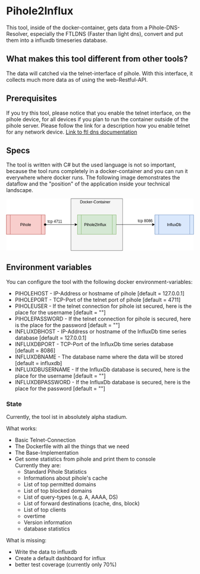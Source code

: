 # Pihole2Influx
This tool, inside of the docker-container, gets data from a Pihole-DNS-Resolver, especially the FTLDNS (Faster than light dns), convert and put them into a influxdb timeseries database.

## What makes this tool different from other tools? 
The data will catched via the telnet-interface of pihole. 
With this interface, it collects much more data as of using the web-Restful-API.

## Prerequisites
If you try this tool, please notice that you enable the telnet interface, on the pihole device, for all devices if you plan to run the container outside of the pihole server.
Please follow the link for a description how you enable telnet for any network device.
<a href="https://docs.pi-hole.net/ftldns/configfile/#socket_listening" target="blank">Link to ftl dns documentation</a>

## Specs
The tool is written with C# but the used language is not so important, because the tool runs completely in a docker-container and you can run it everywhere where docker runs.
The following image demonstrates the dataflow and the "position" of the application inside your technical landscape.

<img src="./working_dataflow.png"  alt="current dataflow"/>

## Environment variables
You can configure the tool with the following docker environment-variables:
- PIHOLEHOST - IP-Address or hostname of pihole [default = 127.0.0.1] 
- PIHOLEPORT - TCP-Port of the telnet port of pihole [default = 4711]
- PIHOLEUSER - If the telnet connection for pihole ist secured, here is the place for the username [default = ""]
- PIHOLEPASSWORD - If the telnet connection for pihole is secured, here is the place for the password [default = ""]
- INFLUXDBHOST - IP-Address or hostname of the InfluxDb time series database [default = 127.0.0.1]
- INFLUXDBPORT - TCP-Port of the InfluxDb time series database [default = 8086]
- INFLUXDBNAME - The database name where the data will be stored [default = influxdb]
- INFLUXDBUSERNAME - If the InfluxDb database is secured, here is the place for the username [default = ""]
- INFLUXDBPASSWORD - If the InfluxDb database is secured, here is the place for the password [default = ""]

### State
Currently, the tool ist in absolutely alpha stadium.

What works:
<ul>
<li>Basic Telnet-Connection</li>
<li>The Dockerfile with all the things that we need</li>
<li>The Base-Implementation</li>
<li>Get some statistics from pihole and print them to console<br />
Currently they are:
<ul>
<li>Standard Pihole Statistics</li>
<li>Informations about pihole's cache</li>
<li>List of top permitted domains</li>
<li>List of top blocked domains</li>
<li>List of query-types (e.g. A, AAAA, DS)</li>
<li>List of forward destinations (cache, dns, block)</li>
<li>List of top clients</li>
<li>overtime</li>
<li>Version information</li>
<li>database statistics</li>
</ul>
</li>
</ul>

What is missing:
<ul>
<li>Write the data to influxdb</li>
<li>Create a default dashboard for influx</li>
<li>better test coverage (currently only 70%)</li>
</ul>

